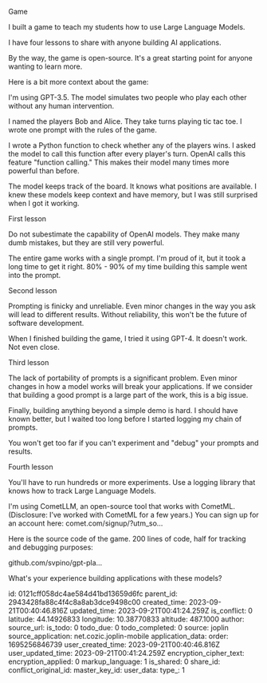Game

I built a game to teach my students how to use Large Language Models.

I have four lessons to share with anyone building AI applications.

By the way, the game is open-source. It's a great starting point for anyone wanting to learn more.

Here is a bit more context about the game:

I'm using GPT-3.5. The model simulates two people who play each other without any human intervention.

I named the players Bob and Alice. They take turns playing tic tac toe. I wrote one prompt with the rules of the game.

I wrote a Python function to check whether any of the players wins. I asked the model to call this function after every player's turn. OpenAI calls this feature "function calling." This makes their model many times more powerful than before.

The model keeps track of the board. It knows what positions are available. I knew these models keep context and have memory, but I was still surprised when I got it working.

First lesson

Do not subestimate the capability of OpenAI models. They make many dumb mistakes, but they are still very powerful.

The entire game works with a single prompt. I'm proud of it, but it took a long time to get it right. 80% - 90% of my time building this sample went into the prompt.

Second lesson

Prompting is finicky and unreliable. Even minor changes in the way you ask will lead to different results. Without reliability, this won't be the future of software development.

When I finished building the game, I tried it using GPT-4. It doesn't work. Not even close.

Third lesson

The lack of portability of prompts is a significant problem. Even minor changes in how a model works will break your applications. If we consider that building a good prompt is a large part of the work, this is a big issue.

Finally, building anything beyond a simple demo is hard. I should have known better, but I waited too long before I started logging my chain of prompts.

You won't get too far if you can't experiment and "debug" your prompts and results.

Fourth lesson

You'll have to run hundreds or more experiments. Use a logging library that knows how to track Large Language Models. 

I'm using CometLLM, an open-source tool that works with CometML. (Disclosure: I’ve worked with CometML for a few years.) You can sign up for an account here:
comet.com/signup/?utm_so…

Here is the source code of the game. 200 lines of code, half for tracking and debugging purposes:

github.com/svpino/gpt-pla…

What's your experience building applications with these models?

id: 0121cff058dc4ae584d41bd13659d6fc
parent_id: 2943428fa88c4f4c8a8ab3dce9498c00
created_time: 2023-09-21T00:40:46.816Z
updated_time: 2023-09-21T00:41:24.259Z
is_conflict: 0
latitude: 44.14926833
longitude: 10.38770833
altitude: 487.1000
author: 
source_url: 
is_todo: 0
todo_due: 0
todo_completed: 0
source: joplin
source_application: net.cozic.joplin-mobile
application_data: 
order: 1695256846739
user_created_time: 2023-09-21T00:40:46.816Z
user_updated_time: 2023-09-21T00:41:24.259Z
encryption_cipher_text: 
encryption_applied: 0
markup_language: 1
is_shared: 0
share_id: 
conflict_original_id: 
master_key_id: 
user_data: 
type_: 1